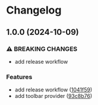 # Changelog

## 1.0.0 (2024-10-09)


### ⚠ BREAKING CHANGES

* add release workflow

### Features

* add release workflow ([1041f59](https://github.com/TreNgheDiCode/nextjs-nestjs-cognito-integration/commit/1041f5955901e7eb52075481587561f7214c5066))
* add toolbar provider ([93c8b76](https://github.com/TreNgheDiCode/nextjs-nestjs-cognito-integration/commit/93c8b76dbb0c91c44efc3067aee917034ffa5f58))
